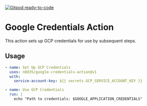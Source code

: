 [![Gitpod ready-to-code](https://img.shields.io/badge/Gitpod-ready--to--code-908a85?logo=gitpod)](https://gitpod.io/#https://github.com/n0d35/google-credentials-action)

# Google Credentials Action

This action sets up GCP credentials for use by subsequent steps.

## Usage

```yml
- name: Set Up GCP Credentials
  uses: n0d35/google-credentials-action@v1
  with:
    service-account-key: ${{ secrets.GCP_SERVICE_ACCOUNT_KEY }}

- name: Use GCP Credentials
  run: |
    echo "Path to credentials: $GOOGLE_APPLICATION_CREDENTIALS"
```
